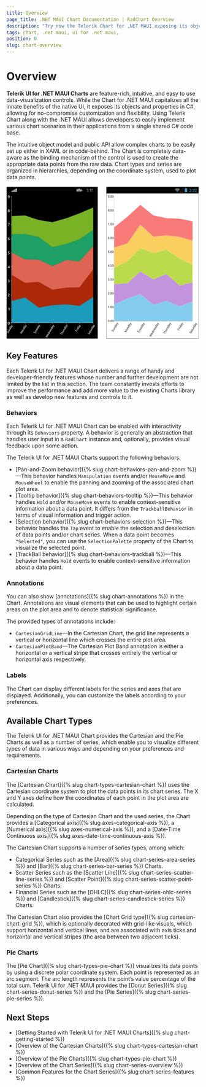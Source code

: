```yaml
---
title: Overview
page_title: .NET MAUI Chart Documentation | RadChart Overview
description: "Try now the Telerik Chart for .NET MAUI exposing its objects and properties in C#, allowing for no-compromise customization and flexibility."
tags: chart, .net maui, ui for .net maui,
position: 0
slug: chart-overview
---
```


# Overview

**Telerik UI for .NET MAUI Charts** are feature-rich, intuitive, and easy to use data-visualization controls. While the Chart for .NET MAUI capitalizes all the innate benefits of the native UI, it exposes its objects and properties in C#, allowing for no-compromise customization and flexibility. Using Telerik Chart along with the .NET MAUI allows developers to easily implement various chart scenarios in their applications from a single shared C# code base.

The intuitive object model and public API allow complex charts to be easily set up either in XAML or in code-behind. The Chart is completely data-aware as the binding mechanism of the control is used to create the appropriate data points from the raw data. Chart types and series are organized in hierarchies, depending on the coordinate system, used to plot data points.

![Chart examples](images/chart-overview.png)

## Key Features

Each Telerik UI for .NET MAUI Chart delivers a range of handy and developer-friendly features whose number and further development are not limited by the list in this section. The team constantly invests efforts to improve the performance and add more value to the existing Charts library as well as develop new features and controls to it.

### Behaviors

Each Telerik UI for .NET MAUI Chart can be enabled with interactivity through its `Behaviors` property. A behavior is generally an abstraction that handles user input in a `RadChart` instance and, optionally, provides visual feedback upon some action.

The Telerik UI for .NET MAUI Charts support the following behaviors:

- [Pan-and-Zoom behavior]({% slug chart-behaviors-pan-and-zoom %})&mdash;This behavior handles `Manipulation` events and/or `MouseMove` and `MouseWheel` to enable the panning and zooming of the associated chart plot area.
- [Tooltip behavior]({% slug chart-behaviors-tooltip %})&mdash;This behavior handles `Hold` and/or `MouseMove` events to enable context-sensitive information about a data point. It differs from the `TrackballBehavior` in terms of visual information and trigger action.
- [Selection behavior]({% slug chart-behaviors-selection %})&mdash;This behavior handles the `Tap` event to enable the selection and deselection of data points and/or chart series. When a data point becomes `"Selected"`, you can use the `SelectionPalette` property of the Chart to visualize the selected point.
- [TrackBall behavior]({% slug chart-behaviors-trackball %})&mdash;This behavior handles `Hold` events to enable context-sensitive information about a data point.

### Annotations

You can also show [annotations]({% slug chart-annotations %}) in the Chart. Annotations are visual elements that can be used to highlight certain areas on the plot area and to denote statistical significance.

The provided types of annotations include:

- `CartesianGridLine`&mdash;In the Cartesian Chart, the grid line represents a vertical or horizontal line which crosses the entire plot area.
- `CartesianPlotBand`&mdash;The Cartesian Plot Band annotation is either a horizontal or a vertical stripe that crosses entirely the vertical or horizontal axis respectively.

### Labels

The Chart can display different labels for the series and axes that are displayed. Additionally, you can customize the labels according to your preferences.

## Available Chart Types

The Telerik UI for .NET MAUI Chart provides the Cartesian and the Pie Charts as well as a number of series, which enable you to visualize different types of data in various ways and depending on your preferences and requirements.

### Cartesian Charts

The [Cartesian Chart]({% slug chart-types-cartesian-chart %}) uses the Cartesian coordinate system to plot the data points in its chart series. The X and Y axes define how the coordinates of each point in the plot area are calculated.

Depending on the type of Cartesian Chart and the used series, the Chart provides a [Categorical axis]({% slug axes-categorical-axis %}), a [Numerical axis]({% slug axes-numerical-axis %}), and a [Date-Time Continuous axis]({% slug axes-date-time-continuous-axis %}).

The Cartesian Chart supports a number of series types, among which:

* Categorical Series such as the [Area]({% slug chart-series-area-series %}) and [Bar]({% slug chart-series-bar-series %}) Charts.
* Scatter Series such as the [Scatter Line]({% slug chart-series-scatter-line-series %}) and [Scatter Point]({% slug chart-series-scatter-point-series %}) Charts.
* Financial Series such as the [OHLC]({% slug chart-series-ohlc-series %}) and [Candlestick]({% slug chart-series-candlestick-series %}) Charts.

The Cartesian Chart also provides the [Chart Grid type]({% slug cartesian-chart-grid %}), which is optionally decorated with grid-like visuals, which support horizontal and vertical lines, and are associated with axis ticks and horizontal and vertical stripes (the area between two adjacent ticks).

### Pie Charts

The [Pie Chart]({% slug chart-types-pie-chart %}) visualizes its data points by using a discrete polar coordinate system. Each point is represented as an arc segment. The arc length represents the point’s value percentage of the total sum. Telerik UI for .NET MAUI provides the [Donut Series]({% slug chart-series-donut-series %}) and the [Pie Series]({% slug chart-series-pie-series %}).

## Next Steps

- [Getting Started with Telerik UI for .NET MAUI Charts]({% slug chart-getting-started %})
- [Overview of the Cartesian Charts]({% slug chart-types-cartesian-chart %})
- [Overview of the Pie Charts]({% slug chart-types-pie-chart %})
- [Overview of the Chart Series]({% slug chart-series-overview %})
- [Common Features for the Chart Series]({% slug chart-series-features %})
